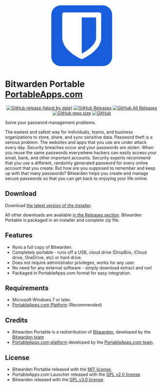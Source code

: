 <p align="center">
	<img src="./BitwardenPortable/App/AppInfo/appicon.png" alt="Bitwarden logo" width="200" />
</p>

# Bitwarden Portable          <a href="https://portableapps.com/">PortableApps.com</a>

<p align="center">
	<a href="https://github.com/antt1995/BitwardenPortable/releases/latest"><img alt="GitHub release (latest by date)" src="https://img.shields.io/github/v/release/antt1995/BitwardenPortable?color=0cf&logo=Electron"></a>
	<a href="https://github.com/antt1995/BitwardenPortable/releases/latest"><img alt="GitHub Releases" src="https://img.shields.io/github/downloads/antt1995/BitwardenPortable/latest/total?color=blue"></a>
	<a href="https://github.com/antt1995/BitwardenPortable/releases"><img alt="GitHub All Releases" src="https://img.shields.io/github/downloads/antt1995/BitwardenPortable/total?color=0cf"></a>
	<a href="https://github.com/antt1995/BitwardenPortable"><img alt="GitHub repo size" src="https://img.shields.io/github/repo-size/antt1995/BitwardenPortable?color=blue"></a>
	<a href="https://raw.githubusercontent.com/antt1995/BitwardenPortable/master/LICENSE"><img alt="GitHub" src="https://img.shields.io/github/license/antt1995/BitwardenPortable?color=0cf"></a>
</p>

Solve your password management problems.

The easiest and safest way for individuals, teams, and business organizations to store, share, and sync sensitive data. Password theft is a serious problem. The websites and apps that you use are under attack every day. Security breaches occur and your passwords are stolen. When you reuse the same passwords everywhere hackers can easily access your email, bank, and other important accounts. Security experts recommend that you use a different, randomly generated password for every online account that you create. But how are you supposed to remember and keep up with that many passwords? Bitwarden helps you create and manage secure passwords so that you can get back to enjoying your life online.


## Download

Download [the latest version of the installer][D1].

All other downloads are available [in the Releases section][D2]. Bitwarden Portable
is packaged in an installer and complete zip file.

[D1]: https://github.com/antt1995/BitwardenPortable/releases/latest
[D2]: https://github.com/antt1995/BitwardenPortable/releases

## Features

*	Runs a full copy of Bitwarden.
*	Completely portable - runs off a USB, cloud drive (DropBox, iCloud drive, OneDrive, etc) or hard drive.
*	Does not require administrator privileges, works for any user.
*	No need for any external software - simply download extract and run!
*	Packaged in PortableApps.com format for easy integration.

## Requirements

*	Microsoft Windows 7 or later.
*	[PortableApps.com Platform](https://PortableApps.com/download) (Recommended)

## Credits

*	Bitwarden Portable is a redistribution of [Bitwarden](https://bitwarden.com/), developed by the [Bitwarden team](https://github.com/bitwarden)
*	[PortableApps.com platform](https://PortableApps.com/download) developed by the [PortableApps.com team](https://PortableApps.com).

## License

*	Bitwarden Portable released with the [MIT license](https://raw.githubusercontent.com/antt1995/BitwardenPortable/master/LICENSE).
*	PortableApps.com Launcher released with the [GPL v2.0 license](https://raw.githubusercontent.com/antt1995/BitwardenPortable/master/BitwardenPortable/Other/Source/LauncherLicense.txt).
*	Bitwarden released with the [GPL v3.0 license](https://raw.githubusercontent.com/bitwarden/desktop/master/LICENSE.txt).
